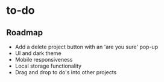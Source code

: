 # to-do

## Roadmap
- Add a delete project button with an 'are you sure' pop-up
- UI and dark theme
- Mobile responsiveness
- Local storage functionality
- Drag and drop to do's into other projects



